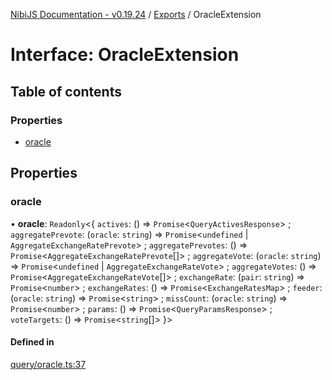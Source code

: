 [NibiJS Documentation - v0.19.24](../intro.md) / [Exports](../modules.md) / OracleExtension

# Interface: OracleExtension

## Table of contents

### Properties

- [oracle](OracleExtension.md#oracle)

## Properties

### oracle

• **oracle**: `Readonly`<{ `actives`: () => `Promise`<`QueryActivesResponse`\> ; `aggregatePrevote`: (`oracle`: `string`) => `Promise`<`undefined` \| `AggregateExchangeRatePrevote`\> ; `aggregatePrevotes`: () => `Promise`<`AggregateExchangeRatePrevote`[]\> ; `aggregateVote`: (`oracle`: `string`) => `Promise`<`undefined` \| `AggregateExchangeRateVote`\> ; `aggregateVotes`: () => `Promise`<`AggregateExchangeRateVote`[]\> ; `exchangeRate`: (`pair`: `string`) => `Promise`<`number`\> ; `exchangeRates`: () => `Promise`<`ExchangeRatesMap`\> ; `feeder`: (`oracle`: `string`) => `Promise`<`string`\> ; `missCount`: (`oracle`: `string`) => `Promise`<`number`\> ; `params`: () => `Promise`<`QueryParamsResponse`\> ; `voteTargets`: () => `Promise`<`string`[]\>  }\>

#### Defined in

[query/oracle.ts:37](https://github.com/NibiruChain/ts-sdk/blob/d55c80d/packages/nibijs/src/query/oracle.ts#L37)
